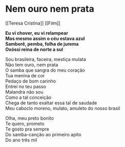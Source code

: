 # Nem ouro nem prata
[[Teresa Cristina]] [[F♯m]]

**Eu vi chover, eu vi relampear  
Mas mesmo assim o céu estava azul  
Samborê, pemba, folha de jurema  
Oxóssi reina de norte a sul**

Sou brasileira, faceira, mestiça mulata  
Não tem ouro, nem prata  
O samba que sangra do meu coração  
Tua menina de cor  
Pedaço de bom carinho  
Entrei no teu passo  
Malandra não sou  
Como a tal conceição  
Chega de tanto exaltar essa tal de saudade  
Meu caboclo moreno, mulato, amuleto do nosso brasil

Olha, meu preto bonito  
Te quero, prometo  
Te gosto pra sempre  
Do samba-canção ao primeiro apito  
Do ano três mil